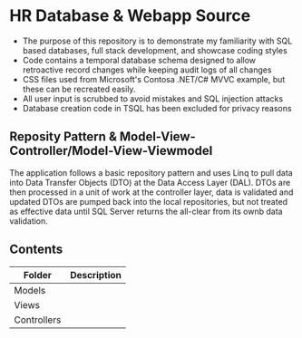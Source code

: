 # HR Database & Webapp Source
- The purpose of this repository is to demonstrate my familiarity with SQL based databases, full stack development, and showcase coding styles
- Code  contains a temporal database schema designed to allow retroactive record changes while keeping audit logs of all changes
- CSS files used from Microsoft's Contosa .NET/C# MVVC example, but these can be recreated easily.
- All user input is scrubbed to avoid mistakes and SQL injection attacks
- Database creation code in TSQL has been excluded for privacy reasons
## Reposity Pattern & Model-View-Controller/Model-View-Viewmodel
The application follows a basic repository pattern and uses Linq to pull data into Data Transfer Objects (DTO) at the Data Access Layer (DAL). DTOs are then processed in a unit of work at the controller layer, data is validated and updated DTOs are pumped back into the local repositories, but not treated as effective data until SQL Server returns the all-clear from its ownb data validation.
## Contents
| Folder | Description |
| --- | --- |
| Models | |
| Views | |
| Controllers | |
